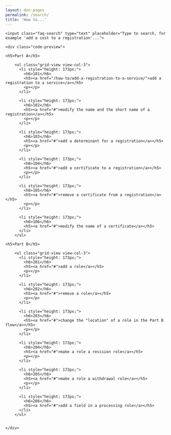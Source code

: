 ```yaml
---
layout: doc-pages
permalink: /search/
title: 'How to...'
---
```


<div class="faq">
	
	<input class="faq-search" type="text" placeholder="Type to search, for example 'add a cost to a registration'...">

	<div class="code-preview">

	<h5>Part A</h5>

	    <ul class="grid-view view-col-3">
	      <li style="height: 173px;">
	        <h6>101</h6>
	        <h5><a href="/how-to/add-a-registration-to-a-service/">add a registration to a service</a></h5>
	        <p></p>
	      </li>
	
	      <li style="height: 173px;">
	        <h6>102</h6>
	        <h5><a href="#">modify the name and the short name of a registration</a></h5>
	        <p></p>
	      </li>
	
	      <li style="height: 173px;">
	        <h6>103</h6>
	        <h5><a href="#">add a determinant for a registration</a></h5>
	        <p></p>
	      </li>
	
	      <li style="height: 173px;">
	        <h6>104</h6>
	        <h5><a href="#">add a certificate to a registration</a></h5>
	        <p></p>
	      </li>
	
	      <li style="height: 173px;">
	        <h6>105</h6>
	        <h5><a href="#">remove a certificate from a registration</a></h5>
	        <p></p>
	      </li>
	
	      <li style="height: 173px;">
	        <h6>106</h6>
	        <h5><a href="#">modify the name of a certificate</a></h5>
	      </li>
	    </ul>

	<h5>Part B</h5>

	    <ul class="grid-view view-col-3">
	      <li style="height: 173px;">
	        <h6>201</h6>
	        <h5><a href="#">add a role</a></h5>
	        <p></p>
	      </li>
	
	      <li style="height: 173px;">
	        <h6>202</h6>
	        <h5><a href="#">remove a role</a></h5>
	        <p></p>
	      </li>
	
	      <li style="height: 173px;">
	        <h6>203</h6>
	        <h5><a href="#">change the "location" of a role in the Part B flow</a></h5>
	        <p></p>
	      </li>
	
	      <li style="height: 173px;">
	        <h6>204</h6>
	        <h5><a href="#">make a role a revision role</a></h5>
	        <p></p>
	      </li>
	
	      <li style="height: 173px;">
	        <h6>205</h6>
	        <h5><a href="#">make a role a withdrawal role</a></h5>
	        <p></p>
	      </li>
	
	      <li style="height: 173px;">
	        <h6>206</h6>
	        <h5><a href="#">add a field in a processing role</a></h5>
	      </li>
	    </ul>

	
	</div>
</div>